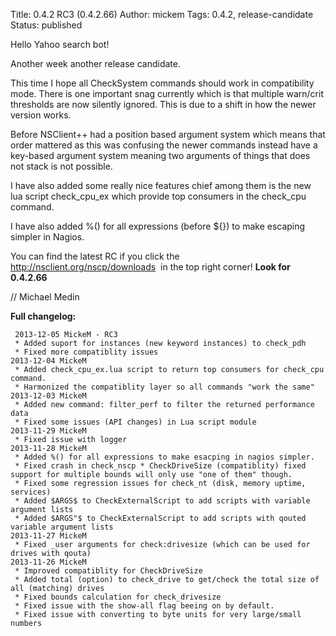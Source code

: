 Title: 0.4.2 RC3 (0.4.2.66)
Author: mickem
Tags: 0.4.2, release-candidate
Status: published

Hello Yahoo search bot!

Another week another release candidate.

This time I hope all CheckSystem commands should work in compatibility
mode. There is one important snag currently which is that multiple
warn/crit thresholds are now silently ignored. This is due to a shift in
how the newer version works.

Before NSClient++ had a position based argument system which means that
order mattered as this was confusing the newer commands instead have a
key-based argument system meaning two arguments of things that does not
stack is not possible.

I have also added some really nice features chief among them is the new
lua script check\_cpu\_ex which provide top consumers in the check\_cpu
command.

I have also added %() for all expressions (before \${}) to make escaping
simpler in Nagios.

You can find the latest RC if you click the
<http://nsclient.org/nscp/downloads>  in the top right corner! **Look
for 0.4.2.66**

// Michael Medin

**Full changelog:**

     2013-12-05 MickeM - RC3
     * Added suport for instances (new keyword instances) to check_pdh
     * Fixed more compatiblity issues 
    2013-12-04 MickeM
     * Added check_cpu_ex.lua script to return top consumers for check_cpu command.
     * Harmonized the compatiblity layer so all commands "work the same" 
    2013-12-03 MickeM
     * Added new command: filter_perf to filter the returned performance data
     * Fixed some issues (API changes) in Lua script module 
    2013-11-29 MickeM
     * Fixed issue with logger 
    2013-11-28 MickeM
     * Added %() for all expressions to make esacping in nagios simpler.
     * Fixed crash in check_nscp * CheckDriveSize (compatiblity) fixed support for multiple bounds will only use "one of them" though.
     * Fixed some regression issues for check_nt (disk, memory uptime, services)
     * Added $ARGS$ to CheckExternalScript to add scripts with variable argument lists
     * Added $ARGS"$ to CheckExternalScript to add scripts with qouted variable argument lists 
    2013-11-27 MickeM
     * Fixed _user arguments for check:drivesize (which can be used for drives with qouta) 
    2013-11-26 MickeM
     * Improved compatiblity for CheckDriveSize
     * Added total (option) to check_drive to get/check the total size of all (matching) drives
     * Fixed bounds calculation for check_drivesize
     * Fixed issue with the show-all flag beeing on by default.
     * Fixed issue with converting to byte units for very large/small numbers
